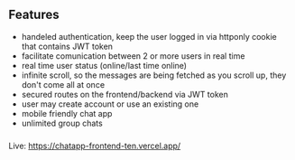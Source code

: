## Features
 - handeled authentication, keep the user logged in via httponly cookie that contains JWT token
 - facilitate comunication between 2 or more users in real time
 - real time user status (online/last time online)
 - infinite scroll, so the messages are being fetched as you scroll up, they don't come all at once
 - secured routes on the frontend/backend via JWT token
 - user may create account or use an existing one
 - mobile friendly chat app
 - unlimited group chats
### 
Live: https://chatapp-frontend-ten.vercel.app/
